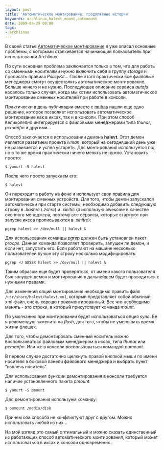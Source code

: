 ```yaml
---
layout: post
title: 'Автоматическое монтирование: продолжение истории'
keywords: archlinux,halevt,mount,automount
date: 2009-08-29 00:00
tags:
- archlinux
---
```

В своей статье <a href="/2009/08/24/mount/">Автоматическое монтирование</a> я уже описал основные проблемы, с которыми сталкивается начинающий пользователь при использовании Archlinux.

По сути основная проблема заключается только в том, что для работы со сменными носителями нужно включить себя в группу <em>storage</em> и прописать правила <em>PolicyKit</em>... После этого практически все файловые менеджеры смогут осуществлять автоматическое монтирование. Больше ничего и не нужно. Последующее описание сервиса <em>autofs</em> касалось только случая, когда мы хотим использовать автоматическое монтирование сменных носителей при работе в консоли.

Практически в день публикации вместе с <a href="http://muhas.ru" rel="nofollow">muhas</a> нашли еще одно решение, которое позволяет использовать автоматическое монтирование как в иксах, так и в консоли. При этом способ великолепно интегрируется с файловыми менеджерами типа <em>thunar</em>, <em>pcmanfm</em> и другими...

Способ заключается в использовании демона <strong>halevt</strong>. Этот демон является развитием проекта <em>ivman</em>, который на сегодняшний день уже не развивается и успел устареть. Для монтирования используется <em>hal</em>, но в то же время практически ничего менять не нужно. Установить просто:

    $ yaourt -S halevt

После чего просто запускаем его:

    $ halevt

Он переходит в работу на фоне и использует свои правила для монтирования сменных устройств. Для того, чтобы демон запускался автоматически при старте системы, необходимо добавить следующую строку в <em>.bashrc</em> (<em>.zshrc</em>) и <em>.xinitrc</em> (я использую awesome в качестве оконного менеджера, поэтому все сервисы, которые стартуют при запуске иксов прописываются в <em>.xinitrc</em>):

    pgrep halevt >> /dev/null || halevt &

Для использования команды <em>pgrep</em> должен быть установлен пакет <em>procps</em>. Данная команда позволяет проверить, запущен ли демон, и если нет, запустить его. Если работают на машине несколько пользователей лучше эту строку несколько модифицировать:

    pgrep -U $USER halevt >> /dev/null || halevt &

Таким образом еще будет проверяться, от имени какого пользователя был запущен демон и монтирование в дальнейшем будет проводиться с нужными правами.

Для изменений опций монтирования необходимо править файл `/usr/share/halevt/halevt.xml`, который представляет собой обычный xml-файл, очень хорошо прокоментированный. Все что необходимо менять - это строки, в который присутствует команда <em>mount</em>.

По умолчанию при монтировании будет использоваться опция <em>sync</em>. Ее я рекомендую заменить на <em>flush</em>, для того, чтобы не уменьшать время жизни флешек.

Для того, чтобы демонтировать сменный носитель можно воспользоваться файловым менеджером в иксах, типа <em>thunar</em> или <em>pcmanfm</em>. Или же в консоли воспользоваться командой <em>pumount</em>.

В первом случае достаточно щелкнуть правой кнопкой мыши по имени носителя в боковой панели файлового менеджера и выбрать пункт "извлечь носитель".

Для использования функции демонтирования в консоли требуется наличие установленного пакета <em>pmount</em>:

    $ yaourt -S pmount

Для демонтирования используем команду:

    $ pumount /media/disk

Причем оба способа не конфликтуют друг с другом. Можно использовать любой из них...

На мой взгляд это самый оптимальный и можно сказать единственный из работающих способ автоматического монтирования, который может использоваться в иксах и консоли одновременно.
